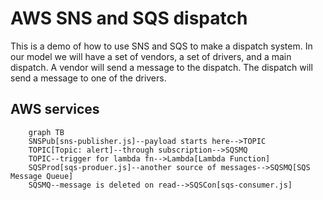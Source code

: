 # AWS SNS and SQS dispatch

This is a demo of how to use SNS and SQS to make a dispatch system. In our model we will have a set of vendors, a set of drivers, and a main dispatch. A vendor will send a message to the dispatch. The dispatch will send a message to one of the drivers. 

## AWS services


```mermaid
    graph TB
    SNSPub[sns-publisher.js]--payload starts here-->TOPIC
    TOPIC[Topic: alert]--through subscription-->SQSMQ
    TOPIC--trigger for lambda fn-->Lambda[Lambda Function]
    SQSProd[sqs-produer.js]--another source of messages-->SQSMQ[SQS Message Queue]
    SQSMQ--message is deleted on read-->SQSCon[sqs-consumer.js]

```


